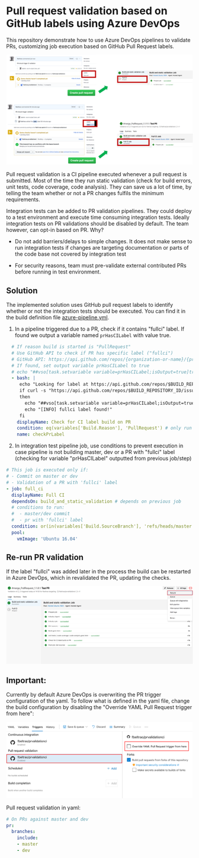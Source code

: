 # Pull request validation based on GitHub labels using Azure DevOps

This repository demonstrate how to use Azure DevOps pipelines to validate PRs, customizing job execution based on GitHub Pull Request labels.

![Overview](./media/overview.png)

Pull request validation is a CI pipeline executed whenever a pull request is submitted. Most of the time they run static validation (check for build errors, unit tests, code coverage, code analysis). They can save us a lot of time, by telling the team whether or not a PR changes fulfils the minimum requirements.

Integration tests can be added to PR validation pipelines. They could deploy to a test environment and execute time consuming integration tests. Ideally integration tests on PR validations should be disabled by default. The team however, can opt-in based on PR. Why?

* Do not add barriers/delays to simple changes. It does not make sense to run integration tests if changes are targeting documentation or parts of the code base not covered by integration test

* For security reasons, team must pre-validate external contributed PRs before running in test environment.


## Solution

The implemented solution uses GitHub pull request labels to identify whether or not the integration tests should be executed. You can find it in the build definition file [azure-pipeline.yml](https://github.com/fbeltrao/prvalidationci/blob/master/azure-pipelines.yml).

1. In a pipeline triggered due to a PR, check if it contains "fullci" label. If found we output a variable named `prHasCILabel` with value true.

```yaml
  # If reason build is started is "PullRequest"
  # Use GitHub API to check if PR has specific label ("fullci")
  # GitHub API: https://api.github.com/repos/{organization-or-name}/{project}/issues/{pr-number}
  # If found, set output variable prHasCILabel to true
  # echo "##vso[task.setvariable variable=prHasCILabel;isOutput=true]true"
  - bash: |
     echo "Looking for label at https://api.github.com/repos/$BUILD_REPOSITORY_ID/issues/$SYSTEM_PULLREQUEST_PULLREQUESTNUMBER/labels"
     if curl -s "https://api.github.com/repos/$BUILD_REPOSITORY_ID/issues/$SYSTEM_PULLREQUEST_PULLREQUESTNUMBER/labels" | grep '"name": "fullci"'
     then
       echo "##vso[task.setvariable variable=prHasCILabel;isOutput=true]true"
       echo "[INFO] fullci label found!"
     fi
    displayName: Check for CI label build on PR
    condition: eq(variables['Build.Reason'], 'PullRequest') # only run step if it is a PR
    name: checkPrLabel
```

2. In integration test pipeline job, use conditions to prevent execution in case pipeline is not building master, dev or a PR with "fullci" label (checking for variable "prHasCILabel" outputted from previous job/step)

```yaml
# This job is executed only if:
# - Commit on master or dev
# - Validation of a PR with 'fullci' label
- job: full_ci
  displayName: Full CI
  dependsOn: build_and_static_validation # depends on previous job
  # conditions to run:
  #  - master/dev commit
  #  - pr with 'fullci' label
  condition: or(in(variables['Build.SourceBranch'], 'refs/heads/master', 'refs/heads/dev'), eq(dependencies.build_and_static_validation.outputs['checkPrLabel.prHasCILabel'], true))
  pool:
    vmImage: 'Ubuntu 16.04'
```

## Re-run PR validation

If the label "fullci" was added later in the process the build can be restarted in Azure DevOps, which in revalidated the PR, updating the checks.

![Rebuilt PR Build](./media/rebuild-pr-build.png)

## Important:

Currently by default Azure DevOps is overwriting the PR trigger configuration of the yaml. To follow what is defined in the yaml file, change the build configuration by disabling the "Override YAML Pull Request trigger from here":

![PR validation setting](./media/pr-devops-build-settings.png)

Pull request validation in yaml:

```yaml
# On PRs against master and dev
pr:
  branches:
    include:
    - master
    - dev
```

